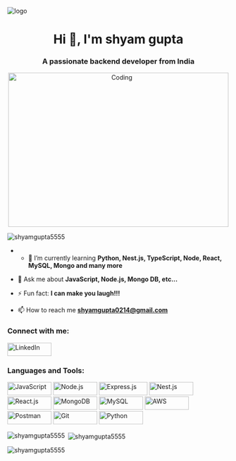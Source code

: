 ![logo](https://res.cloudinary.com/snyk/image/upload/v1620054318/wordpress-sync/blog-banner-github-scanning.png)
<h1 align="center">Hi 👋, I'm shyam gupta</h1>
<h3 align="center">A passionate backend developer from India</h3>

<p align="center">
  <img src="https://media.giphy.com/media/f3iwJFOVOwuy7K6FFw/giphy.gif" alt="Coding" width="500" height="350">
</p>

<p align="left"> <img src="https://komarev.com/ghpvc/?username=shyamgupta5555&label=Profile%20views&color=0e75b6&style=flat" alt="shyamgupta5555" /> </p>

- - 🌱 I’m currently learning **Python, Nest.js, TypeScript, Node, React, MySQL, Mongo and many more**
- 💬 Ask me about **JavaScript, Node.js, Mongo DB, etc...**
- ⚡ Fun fact: **I can make you laugh!!!**

- 📫 How to reach me **shyamgupta0214@gmail.com**

<h3 align="left">Connect with me:</h3>
<p align="left">
  <a href="https://linkedin.com/in/shyam-gupta-748b77229" target="_blank">
    <img align="center" src="https://img.shields.io/badge/-LinkedIn-blue?style=flat&logo=linkedin" alt="LinkedIn" height="30" width="100" />
  </a> 
</p>

<h3 align="left">Languages and Tools:</h3>
<p align="left">
  <img src="https://img.shields.io/badge/-JavaScript-yellow?style=flat&logo=javascript" alt="JavaScript" height="30" width="100"/>
  <img src="https://img.shields.io/badge/-Node.js-green?style=flat&logo=node.js" alt="Node.js" height="30" width="100"/>
  <img src="https://img.shields.io/badge/-Express.js-gray?style=flat&logo=express" alt="Express.js" height="30" width="110"/>
  <img src="https://img.shields.io/badge/-Nest.js-red?style=flat&logo=nestjs" alt="Nest.js" height="30" width="100"/>
  <img src="https://img.shields.io/badge/-React.js-blue?style=flat&logo=react" alt="React.js" height="30" width="100"/>
  <img src="https://img.shields.io/badge/-MongoDB-green?style=flat&logo=mongodb" alt="MongoDB" height="30" width="100"/>
  <img src="https://img.shields.io/badge/-MySQL-blue?style=flat&logo=mysql" alt="MySQL" height="30" width="100"/>
  <img src="https://img.shields.io/badge/-AWS-orange?style=flat&logo=amazon-aws" alt="AWS" height="30" width="100"/>
  <img src="https://img.shields.io/badge/-Postman-orange?style=flat&logo=postman" alt="Postman" height="30" width="100"/>
  <img src="https://img.shields.io/badge/-Git-gray?style=flat&logo=git" alt="Git" height="30" width="100"/>
  <img src="https://img.shields.io/badge/-Python-yellow?style=flat&logo=python" alt="Python" height="30" width="100"/>
</p>

<p><img align="left" src="https://github-readme-stats.vercel.app/api/top-langs?username=shyamgupta5555&show_icons=true&locale=en&layout=compact" alt="shyamgupta5555" /></p>

<p>&nbsp;<img align="center" src="https://github-readme-stats.vercel.app/api?username=shyamgupta5555&show_icons=true&locale=en" alt="shyamgupta5555" /></p>

<p><img align="center" src="https://github-readme-streak-stats.herokuapp.com/?user=shyamgupta5555&" alt="shyamgupta5555" /></p>
